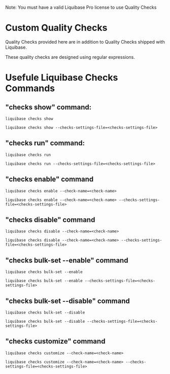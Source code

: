 Note: You must have a valid Liquibase Pro license to use Quality Checks
# Custom Quality Checks

Quality Checks provided here are in addition to Quality Checks shipped with Liquibase. 

These quality checks are designed using regular expressions.

# Usefule Liquibase Checks Commands

## "checks show" command:
`liquibase checks show`

`liquibase checks show --checks-settings-file=<checks-settings-file>`

## "checks run" command:
`liquibase checks run` 

`liquibase checks run --checks-settings-file=<checks-settings-file>`

## "checks enable" command
`liquibase checks enable --check-name=<check-name>`

`liquibase checks enable --check-name=<check-name> --checks-settings-file=<checks-settings-file>`

## "checks disable" command
`liquibase checks disable --check-name=<check-name>`

`liquibase checks disable --check-name=<check-name> --checks-settings-file=<checks-settings-file>`

## "checks bulk-set --enable" command
`liquibase checks bulk-set --enable`

`liquibase checks bulk-set --enable --checks-settings-file=<checks-settings-file>`

## "checks bulk-set --disable" command
`liquibase checks bulk-set --disable` 

`liquibase checks bulk-set --disable --checks-settings-file=<checks-settings-file>`

## "checks customize" command
`liquibase checks customize --check-name=<check-name>`

`liquibase checks customize --check-name=<check-name> --checks-settings-file=<checks-settings-file>`
